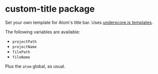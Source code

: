 # custom-title package

Set your own template for Atom's title bar. Uses [underscore.js templates](http://underscorejs.org/#template).

The following variables are available:

- `projectPath`
- `projectName`
- `filePath`
- `fileName`

Plus the `atom` global, as usual.
